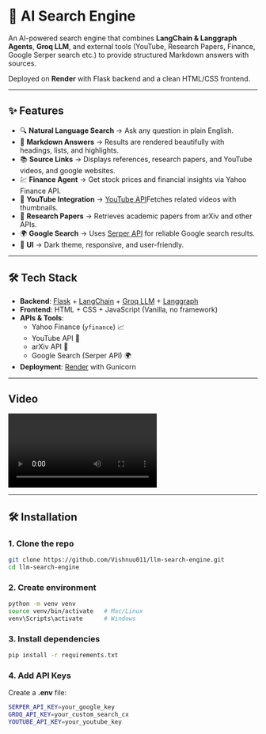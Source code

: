 # 📖 AI Search Engine

An AI-powered search engine that combines **LangChain & Langgraph Agents**, **Groq LLM**, and external tools (YouTube, Research Papers, Finance, Google Serper search etc.) to provide structured Markdown answers with sources.

Deployed on **Render** with Flask backend and a clean HTML/CSS frontend.

---

## ✨ Features

- 🔍 **Natural Language Search** → Ask any question in plain English.
- 📑 **Markdown Answers** → Results are rendered beautifully with headings, lists, and highlights.
- 📚 **Source Links** → Displays references, research papers, and YouTube videos, and google websites.
- 💹 **Finance Agent** → Get stock prices and financial insights via Yahoo Finance API.
- 🎥 **YouTube Integration** → [YouTube API](https://console.cloud.google.com/)Fetches related videos with thumbnails.
- 📄 **Research Papers** → Retrieves academic papers from arXiv and other APIs.
- 🌍 **Google Search** → Uses [Serper API](https://serper.dev/) for reliable Google search results.
- 🎨 **UI** → Dark theme, responsive, and user-friendly.

---

## 🛠️ Tech Stack

- **Backend**: [Flask](https://flask.palletsprojects.com/) + [LangChain](https://www.langchain.com/) + [Groq LLM](https://groq.com/) + [Langgraph](https://www.langchain.com/langgraph)
- **Frontend**: HTML + CSS + JavaScript (Vanilla, no framework)
- **APIs & Tools**:
  - Yahoo Finance (`yfinance`) 📈
  - YouTube API 🎥
  - arXiv API 📄
  - Google Search (Serper API) 🌍
- **Deployment**: [Render](https://render.com/) with Gunicorn

---

## Video

![SearchEngine](video/llm-search-engine-video.mp4)

---

## 🛠️ Installation

### 1. Clone the repo

```bash
git clone https://github.com/Vishnuu011/llm-search-engine.git
cd llm-search-engine
```

### 2. Create environment

```bash
python -m venv venv
source venv/bin/activate   # Mac/Linux
venv\Scripts\activate      # Windows
```

### 3. Install dependencies

```bash
pip install -r requirements.txt
```

### 4. Add API Keys

Create a **.env** file:

```bash
SERPER_API_KEY=your_google_key
GROQ_API_KEY=your_custom_search_cx
YOUTUBE_API_KEY=your_youtube_key
```
